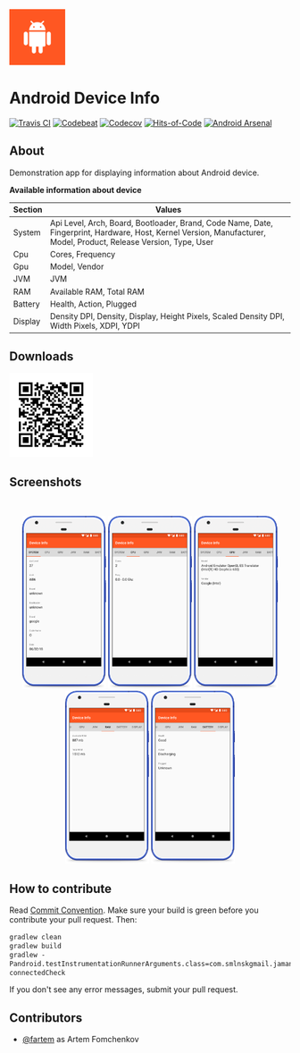 <img src="media/logo/ic_app.png" height="100px" />

Android Device Info
=============

[![Travis CI](https://travis-ci.org/fartem/android-device-info.svg?branch=master)](https://travis-ci.org/fartem/android-device-info)
[![Codebeat](https://codebeat.co/badges/6abea524-2c73-4dae-9b49-4dc69438480a)](https://codebeat.co/projects/github-com-fartem-android-device-info-master)
[![Codecov](https://codecov.io/gh/fartem/android-remote-temperature-control-client/branch/master/graph/badge.svg)](https://codecov.io/gh/fartem/android-remote-temperature-control-client)
[![Hits-of-Code](https://hitsofcode.com/github/fartem/android-device-info)](https://hitsofcode.com/view/github/fartem/android-device-info)
[![Android Arsenal](https://img.shields.io/badge/Android%20Arsenal-Android%20Device%20Info-brightgreen.svg?style=flat)](https://android-arsenal.com/details/3/7904)

About
-------------

Demonstration app for displaying information about Android device.

__Available information about device__

| Section | Values |
| --- | --- |
| System | Api Level, Arch, Board, Bootloader, Brand, Code Name, Date, Fingerprint, Hardware, Host, Kernel Version, Manufacturer, Model, Product, Release Version, Type, User |
| Cpu | Cores, Frequency |
| Gpu | Model, Vendor |
| JVM | JVM |
| RAM | Available RAM, Total RAM |
| Battery | Health, Action, Plugged |
| Display | Density DPI, Density, Display, Height Pixels, Scaled Density DPI, Width Pixels, XDPI, YDPI |

Downloads
-------------

<img src="media/qrcodes/github_download.png" height="150px" />

Screenshots
-------------

<br/>
<p align="center">
  <img src="media/screenshots/screenshot_01.png" width="150" />
  <img src="media/screenshots/screenshot_02.png" width="150" />
  <img src="media/screenshots/screenshot_03.png" width="150" />
  <img src="media/screenshots/screenshot_04.png" width="150" />
  <img src="media/screenshots/screenshot_05.png" width="150" />
</p>

How to contribute
-------------

Read [Commit Convention](https://github.com/fartem/repository-rules/blob/master/commit-convention/COMMIT_CONVENTION.md). Make sure your build is green before you contribute your pull request. Then:

```shell
gradlew clean
gradlew build
gradlew -Pandroid.testInstrumentationRunnerArguments.class=com.smlnskgmail.jaman.deviceinfo.info.travisci.Api22TestSuite connectedCheck
```

If you don't see any error messages, submit your pull request.

Contributors
-------------

* [@fartem](https://github.com/fartem) as Artem Fomchenkov